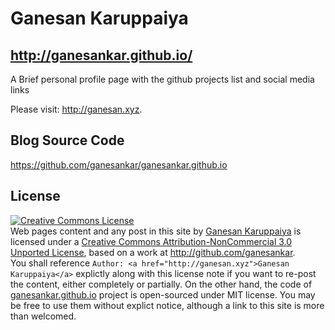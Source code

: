 # Ganesan Karuppaiya <br>
## http://ganesankar.github.io/

A Brief personal profile page with the github projects list and social media links

Please visit: http://ganesan.xyz.

## Blog Source Code

<a href="https://github.com/ganesankar/ganesankar.github.io">https://github.com/ganesankar/ganesankar.github.io</a>

## License

<a rel="license" href="http://creativecommons.org/licenses/by-nc/3.0/">
    <img alt="Creative Commons License" style="border-width:0" src="http://i.creativecommons.org/l/by-nc/3.0/88x31.png" />
</a>
<div><span xmlns:dct="http://purl.org/dc/terms/" href="http://purl.org/dc/dcmitype/Text" property="dct:title" rel="dct:type">Web pages content and any post in this site</span> by <a xmlns:cc="http://creativecommons.org/ns#" href="http://ganesan.xyz" property="cc:attributionName" rel="cc:attributionURL">Ganesan Karuppaiya</a> is licensed under a <a rel="license" href="http://creativecommons.org/licenses/by-nc/3.0/">Creative Commons Attribution-NonCommercial 3.0 Unported License</a>, based on a work at <a xmlns:dct="http://purl.org/dc/terms/" href="http://github.com/ganesankar" rel="dct:source">http://github.com/ganesankar</a>. </div>
<div>You shall reference <code>Author: &lt;a href=&quot;http://ganesan.xyz&quot;&gt;Ganesan Karuppaiya&lt;/a&gt;</code> explictly along with this license note if you want to re-post the content, either completely or partially. On the other hand, the code of <a href="https://github.com/ganesankar/ganesankar.github.io" target="_blank">ganesankar.github.io</a> project is open-sourced under MIT license. You may be free to use them without explict notice, although a link to this site is more than welcomed.</div>
